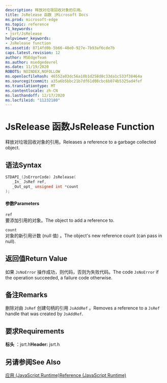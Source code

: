```yaml
---
description: 释放对垃圾回收对象的引用。
title: JsRelease 函数 |Microsoft Docs
ms.prod: microsoft-edge
ms.topic: reference
f1_keywords:
- jsrt/JsRelease
helpviewer_keywords:
- JsRelease function
ms.assetid: 8714fd0b-5b66-48e0-927e-7b93af6cde7b
caps.latest.revision: 12
author: MSEdgeTeam
ms.author: msedgedevrel
ms.date: 11/19/2020
ROBOTS: NOINDEX,NOFOLLOW
ms.openlocfilehash: 46552a03dc56a10b1d258d8c33da1c533f38464a
ms.sourcegitcommit: a35a6b5bbc21b7df61d08cbc6b074b5325ad4fef
ms.translationtype: MT
ms.contentlocale: zh-CN
ms.lasthandoff: 12/17/2020
ms.locfileid: "11232180"
---
```

# <span data-ttu-id="c00de-103">JsRelease 函数</span><span class="sxs-lookup"><span data-stu-id="c00de-103">JsRelease Function</span></span>

<span data-ttu-id="c00de-104">释放对垃圾回收对象的引用。</span><span class="sxs-lookup"><span data-stu-id="c00de-104">Releases a reference to a garbage collected object.</span></span>  
  
## <span data-ttu-id="c00de-105">语法</span><span class="sxs-lookup"><span data-stu-id="c00de-105">Syntax</span></span>  
  
```cpp  
STDAPI_(JsErrorCode) JsRelease(  
   _In_ JsRef ref,  
   _Out_opt_ unsigned int *count  
);  
```  
  
#### <span data-ttu-id="c00de-106">参数</span><span class="sxs-lookup"><span data-stu-id="c00de-106">Parameters</span></span>  
 `ref`  
 <span data-ttu-id="c00de-107">要添加引用的对象。</span><span class="sxs-lookup"><span data-stu-id="c00de-107">The object to add a reference to.</span></span>  
  
 `count`  
 <span data-ttu-id="c00de-108">对象的新引用计数 (null 值) 。</span><span class="sxs-lookup"><span data-stu-id="c00de-108">The object's new reference count (can pass in null).</span></span>  
  
## <span data-ttu-id="c00de-109">返回值</span><span class="sxs-lookup"><span data-stu-id="c00de-109">Return Value</span></span>  
 <span data-ttu-id="c00de-110">如果 `JsNoError` 操作成功，则代码，否则为失败代码。</span><span class="sxs-lookup"><span data-stu-id="c00de-110">The code `JsNoError` if the operation succeeded, a failure code otherwise.</span></span>  
  
## <span data-ttu-id="c00de-111">备注</span><span class="sxs-lookup"><span data-stu-id="c00de-111">Remarks</span></span>  
 <span data-ttu-id="c00de-112">删除对由 `JsRef` 创建句柄的引用 `JsAddRef` 。</span><span class="sxs-lookup"><span data-stu-id="c00de-112">Removes a reference to a `JsRef` handle that was created by `JsAddRef`.</span></span>  
  
## <span data-ttu-id="c00de-113">要求</span><span class="sxs-lookup"><span data-stu-id="c00de-113">Requirements</span></span>  
 <span data-ttu-id="c00de-114">**标头** ：jsrt.h</span><span class="sxs-lookup"><span data-stu-id="c00de-114">**Header:** jsrt.h</span></span>  
  
## <span data-ttu-id="c00de-115">另请参阅</span><span class="sxs-lookup"><span data-stu-id="c00de-115">See Also</span></span>  
 [<span data-ttu-id="c00de-116">应用 (JavaScript Runtime)</span><span class="sxs-lookup"><span data-stu-id="c00de-116">Reference (JavaScript Runtime)</span></span>](../chakra-hosting/reference-javascript-runtime.md)

